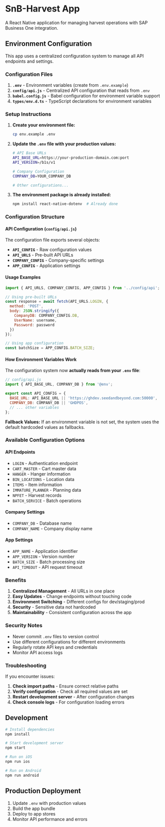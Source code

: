 # SnB-Harvest App

A React Native application for managing harvest operations with SAP Business One integration.

## Environment Configuration

This app uses a centralized configuration system to manage all API endpoints and settings.

### Configuration Files

1. **`.env`** - Environment variables (create from `.env.example`)
2. **`config/api.js`** - Centralized API configuration that reads from `.env`
3. **`babel.config.js`** - Babel configuration for environment variable support
4. **`types/env.d.ts`** - TypeScript declarations for environment variables

### Setup Instructions

1. **Create your environment file:**
   ```bash
   cp env.example .env
   ```

2. **Update the `.env` file with your production values:**
   ```bash
   # API Base URLs
   API_BASE_URL=https://your-production-domain.com:port
   API_VERSION=/b1s/v1
   
   # Company Configuration
   COMPANY_DB=YOUR_COMPANY_DB
   
   # Other configurations...
   ```

3. **The environment package is already installed:**
   ```bash
   npm install react-native-dotenv  # Already done
   ```

### Configuration Structure

#### API Configuration (`config/api.js`)

The configuration file exports several objects:

- **`API_CONFIG`** - Raw configuration values
- **`API_URLS`** - Pre-built API URLs
- **`COMPANY_CONFIG`** - Company-specific settings
- **`APP_CONFIG`** - Application settings

#### Usage Examples

```javascript
import { API_URLS, COMPANY_CONFIG, APP_CONFIG } from '../config/api';

// Using pre-built URLs
const response = await fetch(API_URLS.LOGIN, {
  method: 'POST',
  body: JSON.stringify({
    CompanyDB: COMPANY_CONFIG.DB,
    UserName: username,
    Password: password
  })
});

// Using app configuration
const batchSize = APP_CONFIG.BATCH_SIZE;
```

#### How Environment Variables Work

The configuration system now **actually reads from your `.env` file**:

```javascript
// config/api.js
import { API_BASE_URL, COMPANY_DB } from '@env';

export const API_CONFIG = {
  BASE_URL: API_BASE_URL || 'https://ghdev.seedandbeyond.com:50000',
  COMPANY_DB: COMPANY_DB || 'GHDPOS',
  // ... other variables
};
```

**Fallback Values:** If an environment variable is not set, the system uses the default hardcoded values as fallbacks.

### Available Configuration Options

#### API Endpoints
- `LOGIN` - Authentication endpoint
- `CART_MASTER` - Cart master data
- `HANGER` - Hanger information
- `BIN_LOCATIONS` - Location data
- `ITEMS` - Item information
- `IMMATURE_PLANNER` - Planning data
- `NPFET` - Harvest records
- `BATCH_SERVICE` - Batch operations

#### Company Settings
- `COMPANY_DB` - Database name
- `COMPANY_NAME` - Company display name

#### App Settings
- `APP_NAME` - Application identifier
- `APP_VERSION` - Version number
- `BATCH_SIZE` - Batch processing size
- `API_TIMEOUT` - API request timeout

### Benefits

1. **Centralized Management** - All URLs in one place
2. **Easy Updates** - Change endpoints without touching code
3. **Environment Switching** - Different configs for dev/staging/prod
4. **Security** - Sensitive data not hardcoded
5. **Maintainability** - Consistent configuration across the app

### Security Notes

- Never commit `.env` files to version control
- Use different configurations for different environments
- Regularly rotate API keys and credentials
- Monitor API access logs

### Troubleshooting

If you encounter issues:

1. **Check import paths** - Ensure correct relative paths
2. **Verify configuration** - Check all required values are set
3. **Restart development server** - After configuration changes
4. **Check console logs** - For configuration loading errors

## Development

```bash
# Install dependencies
npm install

# Start development server
npm start

# Run on iOS
npm run ios

# Run on Android
npm run android
```

## Production Deployment

1. Update `.env` with production values
2. Build the app bundle
3. Deploy to app stores
4. Monitor API performance and errors
